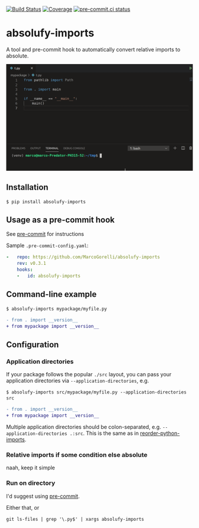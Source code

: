 [![Build Status](https://github.com/MarcoGorelli/absolufy-imports/workflows/tox/badge.svg)](https://github.com/MarcoGorelli/absolufy-imports/actions?workflow=tox)
[![Coverage](https://codecov.io/gh/MarcoGorelli/absolufy-imports/branch/main/graph/badge.svg)](https://codecov.io/gh/MarcoGorelli/absolufy-imports)
[![pre-commit.ci status](https://results.pre-commit.ci/badge/github/MarcoGorelli/absolufy-imports/main.svg)](https://results.pre-commit.ci/latest/github/MarcoGorelli/absolufy-imports/main)

absolufy-imports
================

A tool and pre-commit hook to automatically convert relative imports to absolute.

<p align="center">
    <a href="#readme">
        <img alt="demo" src="https://raw.githubusercontent.com/nbQA-dev/nbQA-demo/master/abs-imports.gif">
    </a>
</p>

## Installation

```console
$ pip install absolufy-imports
```

## Usage as a pre-commit hook

See [pre-commit](https://github.com/pre-commit/pre-commit) for instructions

Sample `.pre-commit-config.yaml`:

```yaml
-   repo: https://github.com/MarcoGorelli/absolufy-imports
    rev: v0.3.1
    hooks:
    -   id: absolufy-imports
```

## Command-line example

```console
$ absolufy-imports mypackage/myfile.py
```

```diff
- from . import __version__
+ from mypackage import __version__
```

## Configuration

### Application directories

If your package follows the popular `./src` layout, you can pass your application directories via `--application-directories`, e.g.

```console
$ absolufy-imports src/mypackage/myfile.py --application-directories src
```

```diff
- from . import __version__
+ from mypackage import __version__
```

Multiple application directories should be colon-separated, e.g. `--application-directories .:src`. This is the same as in [reorder-python-imports](https://github.com/asottile/reorder_python_imports).

### Relative imports if some condition else absolute

naah, keep it simple

### Run on directory

I'd suggest using [pre-commit](https://pre-commit.com/).

Either that, or
```
git ls-files | grep '\.py$' | xargs absolufy-imports
```
